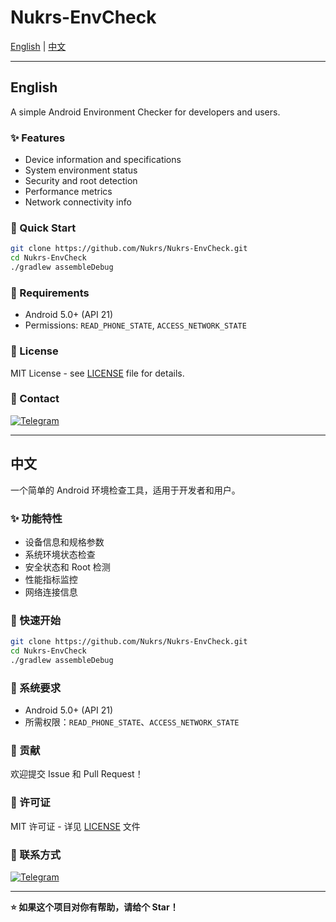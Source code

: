 # Nukrs-EnvCheck

[English](#english) | [中文](#中文)

---

## English

A simple Android Environment Checker for developers and users.

### ✨ Features

- Device information and specifications
- System environment status
- Security and root detection
- Performance metrics
- Network connectivity info

### 🚀 Quick Start

```bash
git clone https://github.com/Nukrs/Nukrs-EnvCheck.git
cd Nukrs-EnvCheck
./gradlew assembleDebug
```

### 📱 Requirements

- Android 5.0+ (API 21)
- Permissions: `READ_PHONE_STATE`, `ACCESS_NETWORK_STATE`

### 📄 License

MIT License - see [LICENSE](LICENSE) file for details.

### 💬 Contact

[![Telegram](https://img.shields.io/badge/Telegram-2CA5E0?style=for-the-badge&logo=telegram&logoColor=white)](https://t.me/nukrsenvcheck)

---

## 中文

一个简单的 Android 环境检查工具，适用于开发者和用户。

### ✨ 功能特性

- 设备信息和规格参数
- 系统环境状态检查
- 安全状态和 Root 检测
- 性能指标监控
- 网络连接信息

### 🚀 快速开始

```bash
git clone https://github.com/Nukrs/Nukrs-EnvCheck.git
cd Nukrs-EnvCheck
./gradlew assembleDebug
```

### 📱 系统要求

- Android 5.0+ (API 21)
- 所需权限：`READ_PHONE_STATE`、`ACCESS_NETWORK_STATE`

### 🤝 贡献

欢迎提交 Issue 和 Pull Request！

### 📄 许可证

MIT 许可证 - 详见 [LICENSE](LICENSE) 文件

### 💬 联系方式

[![Telegram](https://img.shields.io/badge/Telegram-2CA5E0?style=for-the-badge&logo=telegram&logoColor=white)](https://t.me/nukrsenvcheck)

---

**⭐ 如果这个项目对你有帮助，请给个 Star！**